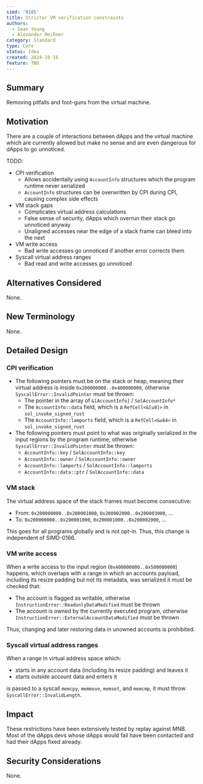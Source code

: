 ```yaml
---
simd: '0185'
title: Stricter VM verification constraints
authors:
  - Sean Young
  - Alexander Meißner
category: Standard
type: Core
status: Idea
created: 2024-10-16
feature: TBD
---
```


## Summary

Removing pitfalls and foot-guns from the virtual machine.

## Motivation

There are a couple of interactions between dApps and the virtual machine which
are currently allowed but make no sense and are even dangerous for dApps to
go unnoticed.

TODO:

- CPI verification
  - Allows accidentally using `AccountInfo` structures which the program
  runtime never serialized
  - `AccountInfo` structures can be overwritten by CPI during CPI, causing
  complex side effects
- VM stack gaps
  - Complicates virtual address calculations
  - False sense of security,
  dApps which overrun their stack go unnoticed anyway
  - Unaligned accesses near the edge of a stack frame can bleed into the next
- VM write access
  - Bad write accesses go unnoticed if another error corrects them
- Syscall virtual address ranges
  - Bad read and write accesses go unnoticed

## Alternatives Considered

None.

## New Terminology

None.

## Detailed Design

### CPI verification

- The following pointers must be on the stack or heap,
meaning their virtual address is inside `0x200000000..0x400000000`,
otherwise `SyscallError::InvalidPointer` must be thrown:
  - The pointer in the array of `&[AccountInfo]` / `SolAccountInfo*`
  - The `AccountInfo::data` field,
  which is a `RefCell<&[u8]>` in `sol_invoke_signed_rust`
  - The `AccountInfo::lamports` field,
  which is a `RefCell<&u64>` in `sol_invoke_signed_rust`
- The following pointers must point to what was originally serialized in the
input regions by the program runtime,
otherwise `SyscallError::InvalidPointer` must be thrown:
  - `AccountInfo::key` / `SolAccountInfo::key`
  - `AccountInfo::owner` / `SolAccountInfo::owner`
  - `AccountInfo::lamports` / `SolAccountInfo::lamports`
  - `AccountInfo::data::ptr` / `SolAccountInfo::data`

### VM stack

The virtual address space of the stack frames must become consecutive:

- From: `0x200000000..0x200001000`, `0x200002000..0x200003000`, ...
- To: `0x200000000..0x200001000`, `0x200001000..0x200002000`, ...

This goes for all programs globally and is not opt-in.
Thus, this change is independent of SIMD-0166.

### VM write access

When a write access to the input region (`0x400000000..0x500000000`) happens,
which overlaps with a range in which an accounts payload, including its resize
padding but not its metadata, was serialized it must be checked that:

- The account is flagged as writable,
otherwise `InstructionError::ReadonlyDataModified` must be thrown
- The account is owned by the currently executed program,
otherwise `InstructionError::ExternalAccountDataModified` must be thrown

Thus, changing and later restoring data in unowned accounts is prohibited.

### Syscall virtual address ranges

When a range in virtual address space which:

- starts in any account data (including its resize padding) and leaves it
- starts outside account data and enters it

is passed to a syscall `memcpy`, `memmove`, `memset`, and `memcmp`, it must throw
`SyscallError::InvalidLength`.

## Impact

These restrictions have been extensively tested by replay against MNB.
Most of the dApps devs whose dApps would fail have been contacted and had
their dApps fixed already.

## Security Considerations

None.
